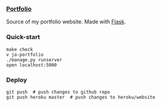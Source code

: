 ### [Portfolio][portfolio]
Source of my portfolio website. Made with [Flask][flask].

### Quick-start
```
make check
v ja-portfolio
./manage.py runserver
open localhost:5000
```

### Deploy
```
git push  # push changes to github repo
git push heroku master  # push changes to heroku/website
```

[portfolio]: http://www.joeaverbukh.com
[flask]: http://flask.pocoo.org/
